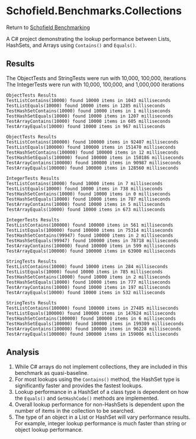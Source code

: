 # Schofield.Benchmarks.Collections

Return to [Schofield Benchmarking](../../README.md)

A C# project demonstrating the lookup performance between Lists, HashSets, and Arrays using `Contains()` and `Equals()`.

## Results
The ObjectTests and StringTests were run with 10,000, 100,000, iterations
The IntegerTests were run with 10,000, 100,000, and 1,000,000 iterations

```
ObjectTests Results
TestListContains(10000) found 10000 items in 1043 milliseconds
TestListEquals(10000) found 10000 items in 1285 milliseconds
TestHashSetContains(10000) found 10000 items in 1 milliseconds
TestHashSetEquals(10000) found 10000 items in 1207 milliseconds
TestArrayContains(10000) found 10000 items in 605 milliseconds
TestArrayEquals(10000) found 10000 items in 967 milliseconds

ObjectTests Results
TestListContains(100000) found 100000 items in 92407 milliseconds
TestListEquals(100000) found 100000 items in 151470 milliseconds
TestHashSetContains(100000) found 100000 items in 12 milliseconds
TestHashSetEquals(100000) found 100000 items in 150186 milliseconds
TestArrayContains(100000) found 100000 items in 90987 milliseconds
TestArrayEquals(100000) found 100000 items in 128560 milliseconds

IntegerTests Results
TestListContains(10000) found 10000 items in 7 milliseconds
TestListEquals(10000) found 10000 items in 738 milliseconds
TestHashSetContains(10000) found 10000 items in 0 milliseconds
TestHashSetEquals(10000) found 10000 items in 787 milliseconds
TestArrayContains(10000) found 10000 items in 5 milliseconds
TestArrayEquals(10000) found 10000 items in 673 milliseconds

IntegerTests Results
TestListContains(100000) found 100000 items in 561 milliseconds
TestListEquals(100000) found 100000 items in 75314 milliseconds
TestHashSetContains(99947) found 100000 items in 2 milliseconds
TestHashSetEquals(99947) found 100000 items in 78718 milliseconds
TestArrayContains(100000) found 100000 items in 599 milliseconds
TestArrayEquals(100000) found 100000 items in 63900 milliseconds

StringTests Results
TestListContains(10000) found 10000 items in 284 milliseconds
TestListEquals(10000) found 10000 items in 785 milliseconds
TestHashSetContains(10000) found 10000 items in 2 milliseconds
TestHashSetEquals(10000) found 10000 items in 777 milliseconds
TestArrayContains(10000) found 10000 items in 197 milliseconds
TestArrayEquals(10000) found 10000 items in 532 milliseconds

StringTests Results
TestListContains(100000) found 100000 items in 27485 milliseconds
TestListEquals(100000) found 100000 items in 147624 milliseconds
TestHashSetContains(100000) found 100000 items in 6 milliseconds
TestHashSetEquals(100000) found 100000 items in 199309 milliseconds
TestArrayContains(100000) found 100000 items in 96228 milliseconds
TestArrayEquals(100000) found 100000 items in 159006 milliseconds
```

## Analysis
1. While C# arrays do not implement collections, they are included in this benchmark as quasi-baseline.
1. For most lookups using the `Contains()` method, the HashSet type is significantly faster and provides the fastest lookups.
1. Lookup performance in a HashSet of a class type is dependent on how the `Equals()` and `GetHashCode()` methods are implemented.
1. Overall lookup performance for non-HashSets is dependent upon the number of items in the collection to be searched.
1. The type of an object in a List or HashSet will vary performance results. For example, integer lookup performance is much faster than string or object lookup performance.